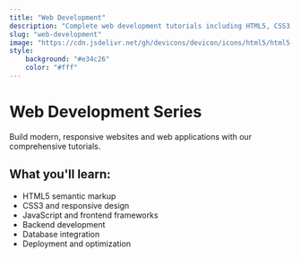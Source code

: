```yaml
---
title: "Web Development"
description: "Complete web development tutorials including HTML5, CSS3, and modern frameworks"
slug: "web-development"
image: "https://cdn.jsdelivr.net/gh/devicons/devicon/icons/html5/html5-original.svg"
style:
    background: "#e34c26"
    color: "#fff"
---
```


# Web Development Series

Build modern, responsive websites and web applications with our comprehensive tutorials.

## What you'll learn:
- HTML5 semantic markup
- CSS3 and responsive design
- JavaScript and frontend frameworks
- Backend development
- Database integration
- Deployment and optimization